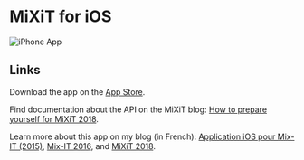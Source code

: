 # MiXiT for iOS

![iPhone App](http://www.vtourraine.net/blog/img/2018/mixit-2018/iphone-x-screenshots-v4.png)


## Links

Download the app on the [App Store](https://itunes.apple.com/app/mix-it/id982003173?ls=1&mt=8).

Find documentation about the API on the MiXiT blog: [How to prepare yourself for MiXiT 2018](https://mixitconf.org/en/blog/how-to-prepare-yourself-for-mixit-2018).

Learn more about this app on my blog (in French): [Application iOS pour Mix-IT (2015)](http://www.vtourraine.net/blog/2015/app-mixit), [Mix-IT 2016](https://www.vtourraine.net/blog/2016/mixit-2016), and [MiXiT 2018](https://www.vtourraine.net/blog/2018/mixit-2018).
